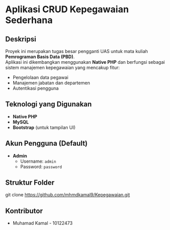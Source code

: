 # Aplikasi CRUD Kepegawaian Sederhana

## Deskripsi
Proyek ini merupakan tugas besar pengganti UAS untuk mata kuliah **Pemrograman Basis Data (PBD)**.  
Aplikasi ini dikembangkan menggunakan **Native PHP** dan berfungsi sebagai sistem manajemen kepegawaian yang mencakup fitur:
- Pengelolaan data pegawai
- Manajemen jabatan dan departemen
- Autentikasi pengguna

## Teknologi yang Digunakan
- **Native PHP**
- **MySQL**
- **Bootstrap** (untuk tampilan UI)

## Akun Pengguna (Default)
- **Admin**  
  - Username: `admin`  
  - Password: `password`  

## Struktur Folder
git clone https://github.com/mhmdkamal9/Kepegawaian.git

## Kontributor
- Muhamad Kamal - 10122473
